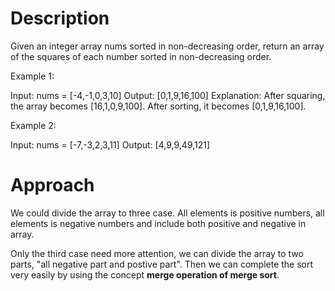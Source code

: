 # Description
Given an integer array nums sorted in non-decreasing order, return an array of the squares of each number sorted in non-decreasing order.

Example 1:

Input: nums = [-4,-1,0,3,10]
Output: [0,1,9,16,100]
Explanation: After squaring, the array becomes [16,1,0,9,100].
After sorting, it becomes [0,1,9,16,100].

Example 2:

Input: nums = [-7,-3,2,3,11]
Output: [4,9,9,49,121]


# Approach
We could divide the array to three case. All elements is positive numbers, all elements is negative numbers and include both positive and negative in array.

Only the third case need more attention, we can divide the array to two parts, "all negative part and postive part". Then we can complete the sort very easily by using the concept **merge operation of merge sort**.
